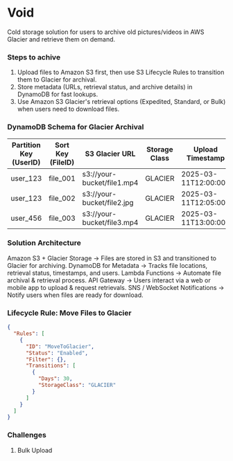 # Void

Cold storage solution for users to archive old pictures/videos in AWS Glacier and retrieve them on demand.

### Steps to achive

1. Upload files to Amazon S3 first, then use S3 Lifecycle Rules to transition them to Glacier for archival.
2. Store metadata (URLs, retrieval status, and archive details) in DynamoDB for fast lookups.
3. Use Amazon S3 Glacier's retrieval options (Expedited, Standard, or Bulk) when users need to download files.

### DynamoDB Schema for Glacier Archival

| Partition Key (UserID) | Sort Key (FileID) | S3 Glacier URL             | Storage Class | Upload Timestamp     | File Type | Retrieval Status |
| ---------------------- | ----------------- | -------------------------- | ------------- | -------------------- | --------- | ---------------- |
| user_123               | file_001          | s3://your-bucket/file1.mp4 | GLACIER       | 2025-03-11T12:00:00Z | video     | archived         |
| user_123               | file_002          | s3://your-bucket/file2.jpg | GLACIER       | 2025-03-11T12:05:00Z | photo     | retrieving       |
| user_456               | file_003          | s3://your-bucket/file3.mp4 | GLACIER       | 2025-03-11T13:00:00Z | video     | available        |

### Solution Architecture

Amazon S3 + Glacier Storage → Files are stored in S3 and transitioned to Glacier for archiving.
DynamoDB for Metadata → Tracks file locations, retrieval status, timestamps, and users.
Lambda Functions → Automate file archival & retrieval process.
API Gateway → Users interact via a web or mobile app to upload & request retrievals.
SNS / WebSocket Notifications → Notify users when files are ready for download.

### Lifecycle Rule: Move Files to Glacier

```json
{
  "Rules": [
    {
      "ID": "MoveToGlacier",
      "Status": "Enabled",
      "Filter": {},
      "Transitions": [
        {
          "Days": 30,
          "StorageClass": "GLACIER"
        }
      ]
    }
  ]
}
```

### Challenges

1. Bulk Upload
